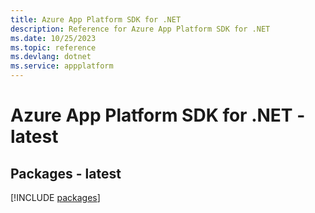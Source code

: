 ```yaml
---
title: Azure App Platform SDK for .NET
description: Reference for Azure App Platform SDK for .NET
ms.date: 10/25/2023
ms.topic: reference
ms.devlang: dotnet
ms.service: appplatform
---
```

# Azure App Platform SDK for .NET - latest
## Packages - latest
[!INCLUDE [packages](app-platform-index.md)]